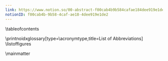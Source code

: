 ```yaml
---
link: https://www.notion.so/00-abstract-f00cab4b9b584cafae184dee919e1de2
notionID: f00cab4b-9b58-4caf-ae18-4dee919e1de2
---
```


\tableofcontents

\printnoidxglossary[type=\acronymtype,title=List of Abbreviations]
\listoffigures

<!-- % \lstlistoflistings -->

<!-- % \listoftables -->

\mainmatter
